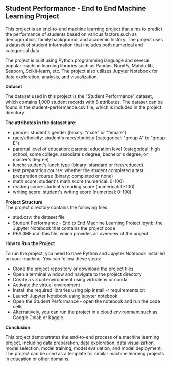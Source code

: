 ## Student Performance - End to End Machine Learning Project

This project is an end-to-end machine learning project that aims to predict the performance of students based on various factors such as demographics, family background, and academic history. The project uses a dataset of student information that includes both numerical and categorical data.<br>

The project is built using Python programming language and several popular machine learning libraries such as Pandas, NumPy, Matplotlib, Seaborn, Scikit-learn, etc. The project also utilizes Jupyter Notebook for data exploration, analysis, and visualization.<br>

**Dataset**<br>

The dataset used in this project is the "Student Performance" dataset, which contains 1,000 student records with 8 attributes. The dataset can be found in the student-performance.csv file, which is included in the project directory.<br>

**The attributes in the dataset are**: <br>

+ gender: student's gender (binary: "male" or "female")<br>
+ race/ethnicity: student's race/ethnicity (categorical: "group A" to "group E")<br>
+ parental level of education: parental education level (categorical: high school, some college, associate's degree, bachelor's degree, or master's degree)<br>
+ lunch: student's lunch type (binary: standard or free/reduced)<br>
+ test preparation course: whether the student completed a test preparation course (binary: completed or none)<br>
+ math score: student's math score (numerical: 0-100)<br>
+ reading score: student's reading score (numerical: 0-100)<br>
+ writing score: student's writing score (numerical: 0-100)<br>

**Project Structure**<br>
The project directory contains the following files:<br>

+ stud.csv: the dataset file<br>
+ Student Performance - End to End Machine Learning Project.ipynb: the Jupyter Notebook that contains the project code<br>
+ README.md: this file, which provides an overview of the project<br>

**How to Run the Project**<br>

To run the project, you need to have Python and Jupyter Notebook installed on your machine. You can follow these steps:<br>

+ Clone the project repository or download the project files<br>
+ Open a terminal window and navigate to the project directory<br>
+ Create a virtual environment using virtualenv or conda<br>
+ Activate the virtual environment<br>
+ Install the required libraries using pip install -r requirements.txt<br>
+ Launch Jupyter Notebook using jupyter notebook<br>
+ Open the Student Performance - open the notebook and run the code cells<br>
+ Alternatively, you can run the project in a cloud environment such as Google Colab or Kaggle.<br>

**Conclusion**<br>

This project demonstrates the end-to-end process of a machine learning project, including data preparation, data exploration, data visualization, model selection, model training, model evaluation, and model deployment. The project can be used as a template for similar machine learning projects in education or other domains.
